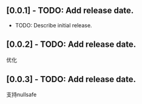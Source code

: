 ## [0.0.1] - TODO: Add release date.

* TODO: Describe initial release.


## [0.0.2] - TODO: Add release date.
优化

## [0.0.3] - TODO: Add release date.
支持nullsafe

